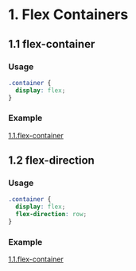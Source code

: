 # 1. Flex Containers

## 1.1 flex-container
### Usage
```css
.container {
  display: flex;
}
```

### Example 
[1.1.flex-container](1.flex-containers/1.1.flex-container/
)

## 1.2 flex-direction
### Usage
```css
.container {
  display: flex;
  flex-direction: row;
}
```

### Example 
[1.1.flex-container](1.flex-containers/1.2.flex-direction/
)